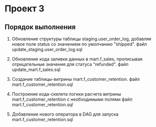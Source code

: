 # Проект 3

## Порядок выполнения

1. Обновление структуры таблицы staging.user_order_log,
добавляя новое поле status со значением по умолчанию "shipped".
файл update_staging.user_order_log.sql
   
2. Обновление кода заливки данных в mart.f_sales,
прописывая отрицательные значения для статуса "refunded".
файл update_mart.f_sales.sql
   
3. Создание таблицы-витрины mart.f_customer_retention.
файл mart.f_customer_retention.sql

4. Построение кода-скелета логики расчета витрины mart.f_customer_retention
с необходимыми полями
файл mart.f_customer_retention.sql
   
5. Добавление нового оператора в DAG для запуска mart.f_customer_retention.sql
